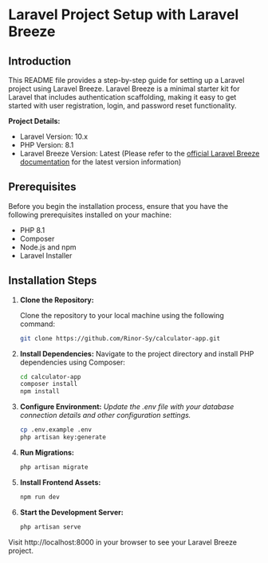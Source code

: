 # Laravel Project Setup with Laravel Breeze

## Introduction

This README file provides a step-by-step guide for setting up a Laravel project using Laravel Breeze. Laravel Breeze is a minimal starter kit for Laravel that includes authentication scaffolding, making it easy to get started with user registration, login, and password reset functionality.

**Project Details:**
- Laravel Version: 10.x
- PHP Version: 8.1
- Laravel Breeze Version: Latest (Please refer to the [official Laravel Breeze documentation](https://laravel.com/docs/10.x/starter-kits#laravel-breeze) for the latest version information)

## Prerequisites

Before you begin the installation process, ensure that you have the following prerequisites installed on your machine:

- PHP 8.1
- Composer
- Node.js and npm
- Laravel Installer

## Installation Steps

1. **Clone the Repository:**

   Clone the repository to your local machine using the following command:

   ```bash
   git clone https://github.com/Rinor-Sy/calculator-app.git

2. **Install Dependencies:** Navigate to the project directory and install PHP dependencies using Composer:

    ```bash
    cd calculator-app
    composer install
    npm install

3. **Configure Environment:**
   *Update the .env file with your database connection details and other configuration settings.*
    
    ```bash
    cp .env.example .env
    php artisan key:generate

4. **Run Migrations:**
    ```bash
    php artisan migrate

5. **Install Frontend Assets:**
    ```bash
    npm run dev

6. **Start the Development Server:**
    ```bash
   php artisan serve
Visit http://localhost:8000 in your browser to see your Laravel Breeze project.

